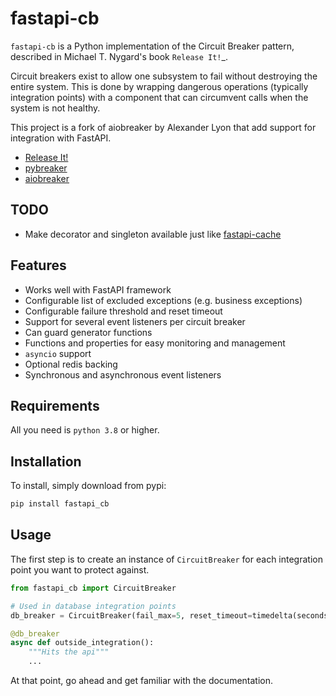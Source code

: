 # fastapi-cb

`fastapi-cb` is a Python implementation of the Circuit Breaker pattern,
described in Michael T. Nygard's book `Release It!`_.

Circuit breakers exist to allow one subsystem to fail without destroying
the entire system. This is done by wrapping dangerous operations
(typically integration points) with a component that can circumvent
calls when the system is not healthy.

This project is a fork of aiobreaker by Alexander Lyon that
add support for integration with FastAPI.

- [Release It!](https://pragprog.com/titles/mnee2/release-it-second-edition/)
- [pybreaker](https://github.com/danielfm/pybreaker)
- [aiobreaker](https://github.com/arlyon/aiobreaker)

## TODO

- Make decorator and singleton available just like [fastapi-cache](https://github.com/long2ice/fastapi-cache)

## Features

- Works well with FastAPI framework
- Configurable list of excluded exceptions (e.g. business exceptions)
- Configurable failure threshold and reset timeout
- Support for several event listeners per circuit breaker
- Can guard generator functions
- Functions and properties for easy monitoring and management
- `asyncio` support
- Optional redis backing
- Synchronous and asynchronous event listeners

## Requirements

All you need is `python 3.8` or higher.

## Installation

To install, simply download from pypi:

```bash
pip install fastapi_cb
```

## Usage

The first step is to create an instance of `CircuitBreaker` for each
integration point you want to protect against.

```python
from fastapi_cb import CircuitBreaker

# Used in database integration points
db_breaker = CircuitBreaker(fail_max=5, reset_timeout=timedelta(seconds=60))

@db_breaker
async def outside_integration():
    """Hits the api"""
    ...
```

At that point, go ahead and get familiar with the documentation.
